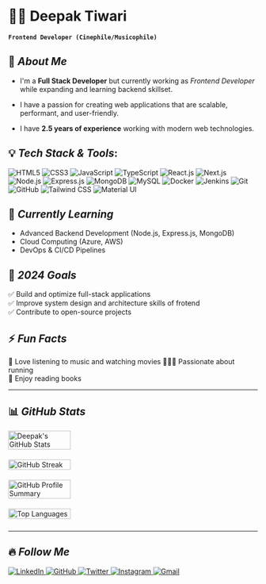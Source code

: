 # 🧑‍💻 Deepak Tiwari 

**`Frontend Developer (Cinephile/Musicophile)`**

## 🚀 *About Me*

- I'm a **Full Stack Developer** but currently working as _Frontend Developer_ while expanding and learning backend skillset.

- I have a passion for creating web applications that are scalable, performant, and user-friendly.

- I have **2.5 years of experience**  working with modern web technologies.



## 💡 *Tech Stack & Tools*:

![HTML5](https://img.shields.io/badge/HTML5-E34F26?style=for-the-badge&logo=html5&logoColor=white)
![CSS3](https://img.shields.io/badge/CSS3-1572B6?style=for-the-badge&logo=css3&logoColor=white)
![JavaScript](https://img.shields.io/badge/JavaScript-F7DF1E?style=for-the-badge&logo=javascript&logoColor=black)
![TypeScript](https://img.shields.io/badge/TypeScript-3178C6?style=for-the-badge&logo=typescript&logoColor=white)
![React.js](https://img.shields.io/badge/React-20232A?style=for-the-badge&logo=react&logoColor=61DAFB)
![Next.js](https://img.shields.io/badge/Next.js-000000?style=for-the-badge&logo=next.js&logoColor=white)
![Node.js](https://img.shields.io/badge/Node.js-43853D?style=for-the-badge&logo=node.js&logoColor=white)
![Express.js](https://img.shields.io/badge/Express.js-000000?style=for-the-badge&logo=express&logoColor=white)
![MongoDB](https://img.shields.io/badge/MongoDB-4EA94B?style=for-the-badge&logo=mongodb&logoColor=white)
![MySQL](https://img.shields.io/badge/MySQL-4479A1?style=for-the-badge&logo=mysql&logoColor=white)
![Docker](https://img.shields.io/badge/Docker-2496ED?style=for-the-badge&logo=docker&logoColor=white)
![Jenkins](https://img.shields.io/badge/Jenkins-D24939?style=for-the-badge&logo=jenkins&logoColor=white)
![Git](https://img.shields.io/badge/Git-F05032?style=for-the-badge&logo=git&logoColor=white)
![GitHub](https://img.shields.io/badge/GitHub-181717?style=for-the-badge&logo=github&logoColor=white)
![Tailwind CSS](https://img.shields.io/badge/TailwindCSS-38B2AC?style=for-the-badge&logo=tailwind-css&logoColor=white)
![Material UI](https://img.shields.io/badge/MaterialUI-007FFF?style=for-the-badge&logo=mui&logoColor=white)


## 🌱 *Currently Learning*
- Advanced Backend Development (Node.js, Express.js, MongoDB)
- Cloud Computing (Azure, AWS)
- DevOps & CI/CD Pipelines

## 🎯 *2024 Goals*
✅ Build and optimize full-stack applications <br>
✅ Improve system design and architecture skills of frotend<br>
✅ Contribute to open-source projects

## ⚡ *Fun Facts*
🎵 Love listening to music and watching movies 
🏃‍♀️‍➡️ Passionate about running  
📖 Enjoy reading books

---
## 📊 *GitHub Stats*

<p align="left" style="display: flex; flex-direction: column; gap: 10px;">
  <img src="https://github-readme-stats.vercel.app/api?username=Deepak483&show_icons=true&theme=tokyonight&count_private=true" alt="Deepak's GitHub Stats" width="50%" height="auto" style="margin-bottom: 10px;" />
  <img src="https://streak-stats.demolab.com/?user=Deepak483&theme=tokyonight" alt="GitHub Streak" width="50%" height="auto" style="margin-bottom: 10px;" />
  <img src="https://github-profile-summary-cards.vercel.app/api/cards/profile-details?username=Deepak483&theme=tokyonight" alt="GitHub Profile Summary" width="50%" height="auto" style="margin-bottom: 10px;" />
  <img src="https://github-readme-stats.vercel.app/api/top-langs/?username=Deepak483&layout=compact&theme=tokyonight" alt="Top Languages" width="50%" height="auto" style="margin-bottom: 10px;" />
</p>

---

## 🔥 *Follow Me*

<p align="left">
  <a href="https://www.linkedin.com/in/deepak-tiwarrri/">
    <img src="https://img.shields.io/badge/LinkedIn-0A66C2?style=flat&logo=linkedin&logoColor=white" alt="LinkedIn" />
  </a>
  <a href="https://github.com/Deepak483">
    <img src="https://img.shields.io/badge/GitHub-181717?style=flat&logo=github&logoColor=white" alt="GitHub" />
  </a>
  <a href="https://x.com/deepak_tiwarrri">
    <img src="https://img.shields.io/badge/Twitter-1DA1F2?style=flat&logo=twitter&logoColor=white" alt="Twitter" />
  </a>
  <a href="https://www.instagram.com/deepak_tiwarrri/">
    <img src="https://img.shields.io/badge/Instagram-E4405F?style=flat&logo=instagram&logoColor=white" alt="Instagram" />
  </a>
  <a href="mailto:tiwarideepak8707@gmail.com">
    <img src="https://img.shields.io/badge/Email-D14836?style=flat&logo=gmail&logoColor=white" alt="Gmail" />
  </a>
</p>
